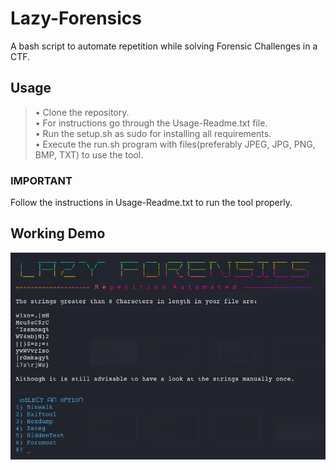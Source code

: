# Lazy-Forensics
A bash script to automate repetition while solving Forensic Challenges in a CTF.

## Usage
>• Clone the repository. <br>
>• For instructions go through the Usage-Readme.txt file. <br>
>• Run the setup.sh as sudo for installing all requirements. <br>
>• Execute the run.sh program with files(preferably JPEG, JPG, PNG, BMP, TXT) to use the tool. <br>

### IMPORTANT
Follow the instructions in Usage-Readme.txt to run the tool properly. <br>

## Working Demo
![](WelcomeScreen.png)
